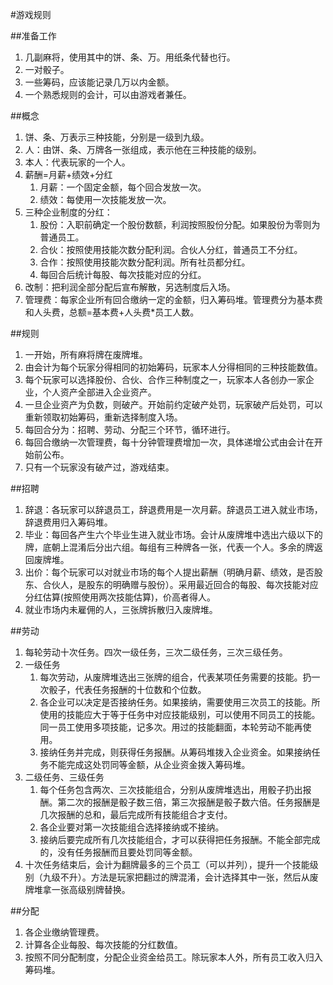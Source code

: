 #游戏规则

##准备工作
1. 几副麻将，使用其中的饼、条、万。用纸条代替也行。
1. 一对骰子。
1. 一些筹码，应该能记录几万以内金额。
1. 一个熟悉规则的会计，可以由游戏者兼任。

##概念
1. 饼、条、万表示三种技能，分别是一级到九级。
1. 人：由饼、条、万牌各一张组成，表示他在三种技能的级别。
1. 本人：代表玩家的一个人。
1. 薪酬=月薪+绩效+分红
	1. 月薪：一个固定金额，每个回合发放一次。
	1. 绩效：每使用一次技能发放一次。
1. 三种企业制度的分红：
	1. 股份：入职前确定一个股份数额，利润按照股份分配。如果股份为零则为普通员工。
	1. 合伙：按照使用技能次数分配利润。合伙人分红，普通员工不分红。
	1. 合作：按照使用技能次数分配利润。所有社员都分红。
	1. 每回合后统计每股、每次技能对应的分红。
1. 改制：把利润全部分配后宣布解散，另选制度后入场。
1. 管理费：每家企业所有回合缴纳一定的金额，归入筹码堆。管理费分为基本费和人头费，总额=基本费+人头费*员工人数。

##规则
1. 一开始，所有麻将牌在废牌堆。
1. 由会计为每个玩家分得相同的初始筹码，玩家本人分得相同的三种技能数值。
1. 每个玩家可以选择股份、合伙、合作三种制度之一，玩家本人各创办一家企业，个人资产全部进入企业资产。
1. 一旦企业资产为负数，则破产。开始前约定破产处罚，玩家破产后处罚，可以重新领取初始筹码，重新选择制度入场。
1. 每回合分为：招聘、劳动、分配三个环节，循环进行。
1. 每回合缴纳一次管理费，每十分钟管理费增加一次，具体递增公式由会计在开始前公布。
1. 只有一个玩家没有破产过，游戏结束。

##招聘
1. 辞退：各玩家可以辞退员工，辞退费用是一次月薪。辞退员工进入就业市场，辞退费用归入筹码堆。
1. 毕业：每回各产生六个毕业生进入就业市场。会计从废牌堆中选出六级以下的牌，底朝上混淆后分出六组。每组有三种牌各一张，代表一个人。多余的牌返回废牌堆。
1. 出价：每个玩家可以对就业市场的每个人提出薪酬（明确月薪、绩效，是否股东、合伙人，是股东的明确赠与股份）。采用最近回合的每股、每次技能对应分红估算(按照使用两次技能估算)，价高者得人。
1. 就业市场内未雇佣的人，三张牌拆散归入废牌堆。

##劳动
1. 每轮劳动十次任务。四次一级任务，三次二级任务，三次三级任务。
1. 一级任务
	1. 每次劳动，从废牌堆选出三张牌的组合，代表某项任务需要的技能。扔一次骰子，代表任务报酬的十位数和个位数。
	1. 各企业可以决定是否接纳任务。如果接纳，需要使用三次员工的技能。所使用的技能应大于等于任务中对应技能级别，可以使用不同员工的技能。同一员工使用多项技能，记多次。用过的技能翻面，本轮劳动不能再使用。
	1. 接纳任务并完成，则获得任务报酬。从筹码堆拨入企业资金。如果接纳任务不能完成这处罚同等金额，从企业资金拨入筹码堆。
1. 二级任务、三级任务
	1. 每个任务包含两次、三次技能组合，分别从废牌堆选出，用骰子扔出报酬。第二次的报酬是骰子数三倍，第三次报酬是骰子数六倍。任务报酬是几次报酬的总和，最后完成所有技能组合才支付。
	1. 各企业要对第一次技能组合选择接纳或不接纳。
	1. 接纳后要完成所有几次技能组合，才可以获得把任务报酬。不能全部完成的，没有任务报酬而且要处罚同等金额。
1. 十次任务结束后，会计为翻牌最多的三个员工（可以并列），提升一个技能级别（九级不升）。方法是玩家把翻过的牌混淆，会计选择其中一张，然后从废牌堆拿一张高级别牌替换。

##分配
1. 各企业缴纳管理费。
1. 计算各企业每股、每次技能的分红数值。
1. 按照不同分配制度，分配企业资金给员工。除玩家本人外，所有员工收入归入筹码堆。
